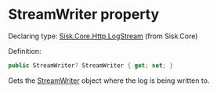 <!--

Copyrights 2023 Sisk Framework - CypherPotato
Published under MIT license

!!! DO NOT EDIT THIS FILE !!!
This file was generated by a tool in the Sisk package. To edit the information in this documentation,
edit the XML documentation present in the Sisk source code.

-->


# StreamWriter property

Declaring type: [Sisk.Core.Http.LogStream](/spec/Sisk.Core.Http.LogStream.md) (from Sisk.Core)


Definition:

```cs
public StreamWriter? StreamWriter { get; set; }
```

Gets the <a href="https://learn.microsoft.com/en-us/dotnet/api/System.IO.StreamWriter">StreamWriter</a> object where the log is being written to.

